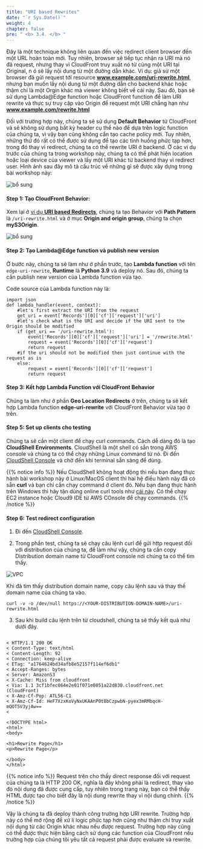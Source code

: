 ```yaml
---
title: "URI based Rewrites"
date: "`r Sys.Date()`"
weight: 4
chapter: false
pre: " <b> 3.4. </b> "
---
```


Đây là một technique không liên quan đến việc redirect client browser đến một URL hoàn toàn mới. Tuy nhiên, browser sẽ tiếp tục nhận ra URI mà nó đã request, nhưng thay vì CloudFront truy xuất nó từ cùng một URI tại Original, n ó sẽ lấy nội dung từ một đường dẫn khác. Ví dụ: giả sử một browser đã gửi request tới resource **www.example.com/uri-rewrite.html**, nhưng bạn muốn lấy nội dung từ một đường dẫn cho backend khác hoặc thậm chí là một Orgin khác mà viewer không biết về cái này. Sau đó, bạn sẽ sử dụng Lambda@Edge function hoặc CloudFront function để làm URI rewrite và thực sự truy cập vào Origin để request một URI chẳng hạn như **www.example.com/rewrite.html**

Đối với trường hợp này, chúng ta sẽ sử dụng **Default Behavior** từ CloudFront và sẽ không sử dụng bất kỳ header cụ thể nào để dựa trên logic function của chúng ta, vì vậy bạn cũng không cần tạo cache policy mới. Tuy nhiên, những thứ đó rất có thể được sử dụng để tạo các tình huống phức tạp hơn, trong đó thay vì redirect, chúng ta có thể rewrite URI ở backend. Ở các ví dụ trước của chúng ta trong workshop này, chúng ta có thể phát hiện location hoặc loại device của viewer và lấy một URI khác từ backend thay vì redirect user. Hình ảnh sau đây mô tả cấu trúc về những gì sẽ được xây dựng trong bài workshop này:

![bổ sung](/images/3.cache/3.4-urirew/3.4-chart.png)

#### Step 1: Tạo CloudFront Behavior:

Xem lại ở [ví dụ **URI based Redirects**](/vi/3-cache/3.1-urired), chúng ta tạo Behavior với **Path Pattern** là `/uri-rewrite.html` và ở mục **Origin and origin group**, chúng ta chọn **myS3Origin**.

![bổ sung](/images/3.cache/3.4-urirew/3.4-1new.png)

#### Step 2: Tạo Lambda@Edge function và publish new version

Ở bước này, chúng ta sẽ làm như ở phần trước, tạo **Lambda function** với tên `edge-uri-rewrite`, **Runtime** là **Python 3.9** và deploy nó. Sau đó, chúng ta cần publish new version của Lambda function vừa tạo.

Code source của Lambda function này là:

```
import json
def lambda_handler(event, context):
    #let's first extract the URI from the request
    get_uri = event['Records'][0]['cf']['request']['uri']
    #let's check what is the URI and decide if the URI sent to the Origin should be modified
    if (get_uri == '/uri-rewrite.html'):
        event['Records'][0]['cf']['request']['uri'] = '/rewrite.html'
        request = event['Records'][0]['cf']['request']
        return request
    #if the uri should not be modified then just continue with the request as is
    else:
        request = event['Records'][0]['cf']['request']
        return request
```

#### Step 3: Kết hợp Lambda Function với CloudFront Behavior

Chúng ta làm như ở phần **Geo Location Redirects** ở trên, chúng ta sẽ kết hợp Lambda function **edge-uri-rewrite** với CloudFront Behavior vừa tạo ở trên.

#### Step 5: Set up clients cho testing

Chúng ta sẽ cần một client để chạy curl commands. Cách dễ dàng đó là tạo **CloudShell Environments**. CloudShell là một shell có sẵn trong AWS console và chúng ta có thể chạy những Linux command từ nó. Đi đến [CloudShell Console](https://us-east-1.console.aws.amazon.com/cloudshell/home?region=us-east-1#) và chờ đến khi terminal sẵn sàng để dùng.

{{% notice info %}}
Nếu CloudShell không hoạt động thì nếu bạn đang thực hành bài workshop này ở Linux/MacOS client thì hai hệ điều hành này đã có sẵn **curl** và bạn chỉ cần chạy command ở client đó. Nếu bạn đang thực hành trên Windows thì hãy tận dùng online curl tools như [cái này](https://reqbin.com/curl). Có thể chạy EC2 instance hoặc Cloud9 IDE từ AWS COnsole để chạy commands.
{{% /notice %}}

#### Step 6: Test redirect configuration

1. Đi đến [CloudShell Console](https://us-east-1.console.aws.amazon.com/cloudshell/home?region=us-east-1#).

2. Trong phần test, chúng ta sẽ chạy câu lệnh curl để gửi http request đối với distribution của chúng ta, để làm như vậy, chúng ta cần copy Distribution domain name từ CloudFront console nơi chúng ta có thể tìm thấy.

![VPC](/images/3.cache/3.1-urired/3.1-13new.png)

Khi đã tìm thấy distribution domain name, copy câu lệnh sau và thay thế domain name của chúng ta vào.

```
curl -v -o /dev/null https://<YOUR-DISTRIBUTION-DOMAIN-NAME>/uri-rewrite.html
```

3. Sau khi build câu lệnh trên từ cloudshell, chúng ta sẽ thấy kết quả như dưới đây.

```

< HTTP/1.1 200 OK
< Content-Type: text/html
< Content-Length: 92
< Connection: keep-alive
< ETag: "a1764624bd34afb8e52157f114ef6db1"
< Accept-Ranges: bytes
< Server: AmazonS3
< X-Cache: Miss from cloudfront
< Via: 1.1 3cf1bfec064e2e01f071e8051a22d830.cloudfront.net (CloudFront)
< X-Amz-Cf-Pop: ATL56-C1
< X-Amz-Cf-Id: HeF7XzxKoVyNxUKAAnP0t8bCzpwbN-pyex3mRMbqcH-mQOT5V3yjAw==
<

<!DOCTYPE html>
<html>
<body>

<h1>Rewrite Page</h1>
<p>Rewrite Page</p>

</body>
</html>
```

{{% notice info %}}
Request trên cho thấy direct response đối với request của chúng ta là HTTP 200 OK, nghĩa là đây không phải là redirect, thay vào đó nội dung đã được cung cấp, tuy nhiên trong trang này, bạn có thể thấy HTML được tạo cho biết đây là nội dung rewrite thay vì nội dung chính.
{{% /notice %}}

Vậy là chúng ta đã deploy thành công trường hợp URI rewrite. Trường hợp này có thể mở rộng để xử lí logic phức tạp hơn cũng như thậm chí truy xuất nội dụng từ các Origin khác nhau nếu được request. Trường hợp này cũng có thể được thực hiện bằng cách sử dụng các function của CloudFront nếu trường hợp của chúng tôi yêu tất cả request phải được evaluate và rewrite.
